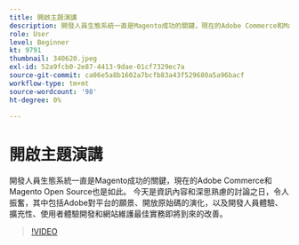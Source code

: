 ```yaml
---
title: 開啟主題演講
description: 開發人員生態系統一直是Magento成功的關鍵，現在的Adobe Commerce和Magento Open Source也是如此。 展開…… （說明應該介於60到160個字元之間）
role: User
level: Beginner
kt: 9791
thumbnail: 340620.jpeg
exl-id: 52a9fcb0-2e87-4413-9dae-01cf7329ec7a
source-git-commit: ca06e5a8b1602a7bcfb83a43f529680a5a96bacf
workflow-type: tm+mt
source-wordcount: '98'
ht-degree: 0%

---
```


# 開啟主題演講

開發人員生態系統一直是Magento成功的關鍵，現在的Adobe Commerce和Magento Open Source也是如此。 今天是資訊內容和深思熟慮的討論之日，令人振奮，其中包括Adobe對平台的願景、開放原始碼的演化，以及開發人員體驗、擴充性、使用者體驗開發和網站維護最佳實務即將到來的改善。

>[!VIDEO](https://video.tv.adobe.com/v/340620/?quality=12&learn=on)
